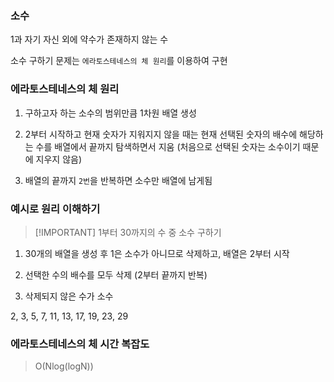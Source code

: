 ### 소수 
1과 자기 자신 외에 약수가 존재하지 않는 수 

소수 구하기 문제는 `에라토스테네스의 체 원리`를 이용하여 구현 


### 에라토스테네스의 체 원리

1. 구하고자 하는 소수의 범위만큼 1차원 배열 생성 

2. 2부터 시작하고 현재 숫자가 지워지지 않을 때는 현재 선택된 숫자의 배수에 해당하는 수를 배열에서 끝까지 탐색하면서 지움 (처음으로 선택된 숫자는 소수이기 때문에 지우지 않음) 

3. 배열의 끝까지 `2번`을 반복하면 소수만 배열에 남게됨


### 예시로 원리 이해하기

> [!IMPORTANT] 1부터 30까지의 수 중 소수 구하기

1. 30개의 배열을 생성 후 1은 소수가 아니므로 삭제하고, 배열은 2부터 시작 

2. 선택한 수의 배수를 모두 삭제 (2부터 끝까지 반복) 

3. 삭제되지 않은 수가 소수 

2, 3, 5, 7, 11, 13, 17, 19, 23, 29


### 에라토스테네스의 체 시간 복잡도
> O(Nlog(logN))


